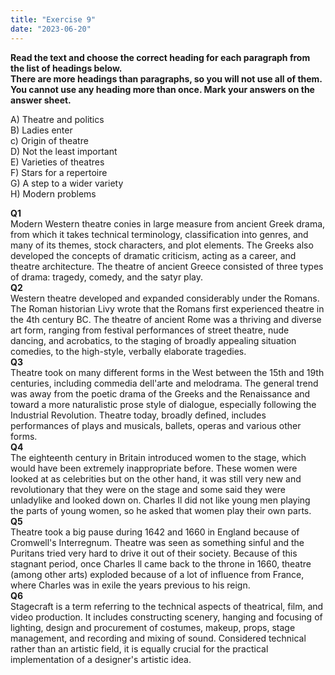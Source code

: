 ```yaml
---
title: "Exercise 9"
date: "2023-06-20"
---
```


**Read the text and choose the correct heading for each paragraph from the list of headings below.  
There are more headings than paragraphs, so you will not use all of them. You cannot use any heading more than once. Mark your answers on the answer sheet.**

A) Theatre and politics  
B) Ladies enter  
c) Origin of theatre  
D) Not the least important  
E) Varieties of theatres  
F) Stars for a repertoire  
G) A step to a wider variety  
H) Modern problems

**Q1**  
Modern Western theatre conies in large measure from ancient Greek drama, from which it takes technical terminology, classification into genres, and many of its themes, stock characters, and plot elements. The Greeks also developed the concepts of dramatic criticism, acting as a career, and theatre architecture. The theatre of ancient Greece consisted of three types of drama: tragedy, comedy, and the satyr play.  
**Q2**  
Western theatre developed and expanded considerably under the Romans. The Roman historian Livy wrote that the Romans first experienced theatre in the 4th century BC. The theatre of ancient Rome was a thriving and diverse art form, ranging from festival performances of street theatre, nude dancing, and acrobatics, to the staging of broadly appealing situation comedies, to the high-style, verbally elaborate tragedies.  
**Q3**  
Theatre took on many different forms in the West between the 15th and 19th centuries, including commedia dell'arte and melodrama. The general trend was away from the poetic drama of the Greeks and the Renaissance and toward a more naturalistic prose style of dialogue, especially following the Industrial Revolution. Theatre today, broadly defined, includes performances of plays and musicals, ballets, operas and various other forms.  
**Q4**  
The eighteenth century in Britain introduced women to the stage, which would have been extremely inappropriate before. These women were looked at as celebrities but on the other hand, it was still very new and revolutionary that they were on the stage and some said they were unladylike and looked down on. Charles Il did not like young men playing the parts of young women, so he asked that women play their own parts.  
**Q5**  
Theatre took a big pause during 1642 and 1660 in England because of Cromwell's Interregnum. Theatre was seen as something sinful and the Puritans tried very hard to drive it out of their society. Because of this stagnant period, once Charles ll came back to the throne in 1660, theatre (among other arts) exploded because of a lot of influence from France, where Charles was in exile the years previous to his reign.  
**Q6**  
Stagecraft is a term referring to the technical aspects of theatrical, film, and video production. It includes constructing scenery, hanging and focusing of lighting, design and procurement of costumes, makeup, props, stage management, and recording and mixing of sound. Considered technical rather than an artistic field, it is equally crucial for the practical implementation of a designer's artistic idea.
